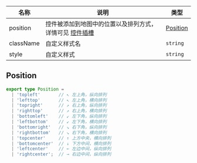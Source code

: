 | 名称      | 说明                                                                                           | 类型                  |
| --------- | ---------------------------------------------------------------------------------------------- | --------------------- |
| position  | 控件被添加到地图中的位置以及排列方式，详情可见 [控件插槽](/zh/docs/api/component/control/control#插槽) | [Position](#position) |
| className | 自定义样式名                                                                                   | `string`              |
| style     | 自定义样式                                                                                     | `string`              |

## Position

```ts
export type Position =
  | 'topleft'       // ↖ 左上角，纵向排列
  | 'lefttop'       // ↖ 左上角，横向排列
  | 'topright'      // ↗ 右上角，纵向排列
  | 'righttop'      // ↗ 右上角，横向排列
  | 'bottomleft'    // ↙ 左下角，纵向排列
  | 'leftbottom'    // ↙ 左下角，横向排列
  | 'bottomright'   // ↘ 右下角，纵向排列
  | 'rightbottom'   // ↘ 右下角，横向排列
  | 'topcenter'     // ↑ 上方中央，横向排列
  | 'bottomcenter'  // ↓ 下方中间，横向排列
  | 'leftcenter'    // ← 左边中间，纵向排列
  | 'rightcenter';  // → 右边中间，纵向排列
```
